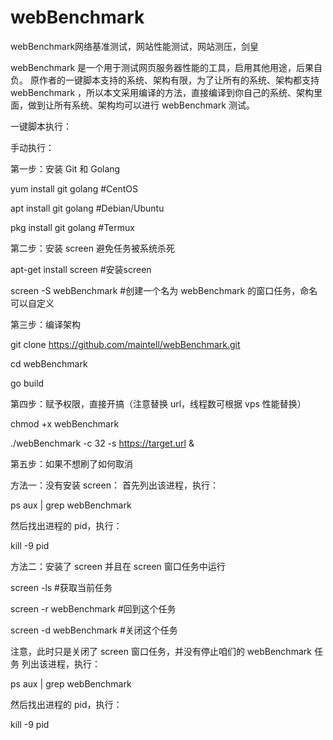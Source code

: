 # webBenchmark
webBenchmark网络基准测试，网站性能测试，网站测压，剑皇


webBenchmark 是一个用于测试网页服务器性能的工具，启用其他用途，后果自负。
原作者的一键脚本支持的系统、架构有限，为了让所有的系统、架构都支持 webBenchmark ，所以本文采用编译的方法，直接编译到你自己的系统、架构里面，做到让所有系统、架构均可以进行 webBenchmark 测试。

一键脚本执行：

手动执行：

第一步：安装 Git 和 Golang


yum install git golang  #CentOS

apt install git golang  #Debian/Ubuntu

pkg install git golang  #Termux

第二步：安装 screen 避免任务被系统杀死


apt-get install screen #安装screen

screen -S webBenchmark #创建一个名为 webBenchmark 的窗口任务，命名可以自定义


第三步：编译架构

git clone https://github.com/maintell/webBenchmark.git

cd webBenchmark

go build


第四步：赋予权限，直接开搞（注意替换 url，线程数可根据 vps 性能替换）

chmod +x webBenchmark

./webBenchmark -c 32 -s https://target.url &


第五步：如果不想刷了如何取消

方法一：没有安装 screen：
首先列出该进程，执行：

ps aux | grep webBenchmark

然后找出进程的 pid，执行：

kill -9 pid

方法二：安装了 screen 并且在 screen 窗口任务中运行

screen -ls #获取当前任务

screen -r webBenchmark #回到这个任务

screen -d webBenchmark #关闭这个任务

注意，此时只是关闭了 screen 窗口任务，并没有停止咱们的 webBenchmark 任务
列出该进程，执行：

ps aux | grep webBenchmark

然后找出进程的 pid，执行：

kill -9 pid


